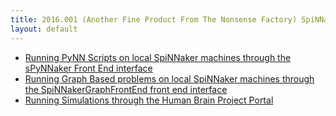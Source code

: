 ```yaml
---
title: 2016.001 (Another Fine Product From The Nonsense Factory) SpiNNaker Software Release
layout: default
---
```


* [Running PyNN Scripts on local SpiNNaker machines through the sPyNNaker Front End interface](spynnaker/index.html)
* [Running Graph Based problems on local SpiNNaker machines through the SpiNNakerGraphFrontEnd front end interface](graph_front_end/index.html)
* [Running Simulations through the Human Brain Project Portal](documents/how_to_use_spinnaker_HBP_portal_for_dummies.pdf)
